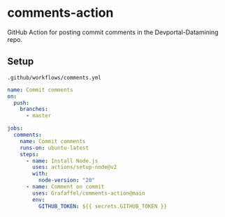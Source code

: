 # comments-action

GitHub Action for posting commit comments in the Devportal-Datamining repo.

## Setup

`.github/workflows/comments.yml`

```yml
name: Commit comments
on:
  push:
    branches:
      - master

jobs:
  comments:
    name: Commit comments
    runs-on: ubuntu-latest
    steps:
      - name: Install Node.js
        uses: actions/setup-node@v2
        with:
          node-version: "20"
      - name: Comment on commit
        uses: Grafaffel/comments-action@main
        env:
          GITHUB_TOKEN: ${{ secrets.GITHUB_TOKEN }}
```
